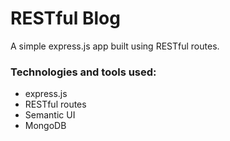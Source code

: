 # RESTful Blog 

A simple express.js app built using RESTful routes.

### Technologies and tools used:

- express.js
- RESTful routes 
- Semantic UI
- MongoDB
